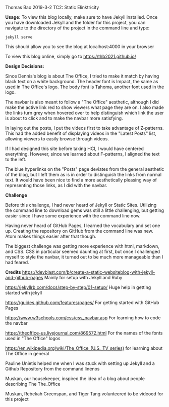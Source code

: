 Thomas Bao
2019-3-2
TC2: Static Elinktricity

**Usage:**
To view this blog locally, make sure to have Jekyll installed. Once you have downloaded Jekyll and the folder for this project, you can navigate to the directory of the project in the command line and type:

`jekyll serve`

This should allow you to see the blog at localhost:4000 in your browser

To view this blog online, simply go to https://thb2021.github.io/

**Design Decisions:**

Since Dennis's blog is about The Office, I tried to make it match by having black text on a white background. The header font is Impact, the same as used in The Office's logo. The body font is Tahoma, another font used in the logo.

The navbar is also meant to follow a "The Office" aesthetic, although I did make the active link red to show viewers what page they are on. I also made the links turn grey when hovered over to help distinguish which link the user is about to click and to make the navbar more satisfying.

In laying out the posts, I put the videos first to take advantage of Z-patterns. This had the added benefit of displaying videos in the "Latest Posts" list, allowing viewers to easily browse through videos.

If I had designed this site before taking HCI, I would have centered everything. However, since we learned about F-patterns, I aligned the text to the left.

The blue hyperlinks on the "Posts" page deviates from the general aesthetic of the blog, but I left them as is in order to distinguish the links from normal text. It would have been nice to find a more aesthetically pleasing way of representing those links, as I did with the navbar.

**Challenge**

Before this challenge, I had never heard of Jekyll or Static Sites. Utilizing the command line to download gems was still a little challenging, but getting easier since I have some experience with the command line now.

Having never heard of GitHub Pages, I learned the vocabulary and set one up. Creating the repository on GitHub from the command line was new. Atom makes things easier after that though.

The biggest challenge was getting more experience with html, markdown, and CSS. CSS in particular seemed daunting at first, but once I challenged myself to style the navbar, it turned out to be much more manageable than I had feared.

**Credits**
https://devblast.com/b/create-a-static-websiteblog-with-jekyll-and-github-pages Mainly for setup with Jekyll and Ruby

https://jekyllrb.com/docs/step-by-step/01-setup/ Huge help in getting started with jekyll

https://guides.github.com/features/pages/ For getting started with GitHub Pages

https://www.w3schools.com/css/css_navbar.asp For learning how to code the navbar

https://theoffice-us.livejournal.com/869572.html For the names of the fonts used in "The Office" logos

https://en.wikipedia.org/wiki/The_Office_(U.S._TV_series) for learning about The Office in general

Pauline Unietis helped me when I was stuck with setting up Jekyll and a Github Repository from the command linenos

Muskan, our housekeeper, inspired the idea of a blog about people describing The The_Office

Muskan, Rebekah Greenspan, and Tiger Tang volunteered to be videoed for this project
